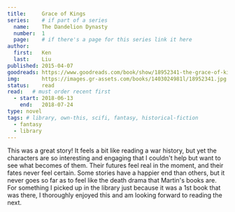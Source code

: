 ```yaml
---
title:     Grace of Kings
series:    # if part of a series
  name:    The Dandelion Dynasty 
  number:  1
  page:    # if there's a page for this series link it here
author: 
  first:   Ken  
  last:    Liu
published: 2015-04-07 
goodreads: https://www.goodreads.com/book/show/18952341-the-grace-of-kings
img:       https://images.gr-assets.com/books/1403024981l/18952341.jpg
status:    read
read:   # must order recent first
  - start: 2018-06-13 
    end:   2018-07-24
type: novel
tags: # library, own-this, scifi, fantasy, historical-fiction
  - fantasy
  - library
---
```


This was a great story! It feels a bit like reading a war history, but yet the characters are so interesting and engaging that I couldn't help but want to see what becomes of them. Their futures feel real in the moment, and their fates never feel certain. Some stories have a happier end than others, but it never goes so far as to feel like the death drama that Martin's books are. For something I picked up in the library just because it was a 1st book that was there, I thoroughly enjoyed this and am looking forward to reading the next.